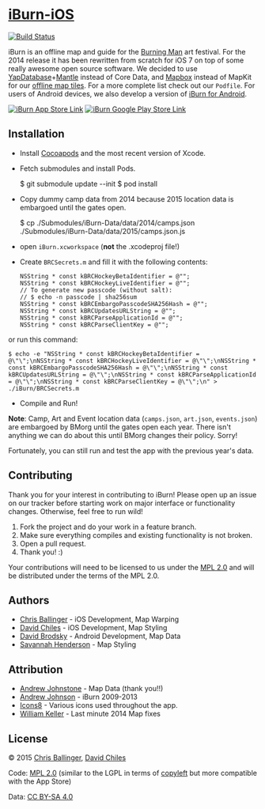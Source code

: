 # [iBurn-iOS](https://github.com/Burning-Man-Earth/iBurn-iOS)

[![Build Status](https://travis-ci.org/Burning-Man-Earth/iBurn-iOS.svg?branch=master)](https://travis-ci.org/Burning-Man-Earth/iBurn-iOS)

iBurn is an offline map and guide for the [Burning Man](http://www.burningman.com) art festival. For the 2014 release it has been rewritten from scratch for iOS 7 on top of some really awesome open source software. We decided to use [YapDatabase](https://github.com/yaptv/YapDatabase)+[Mantle](https://github.com/Mantle/Mantle) instead of Core Data, and [Mapbox](https://github.com/mapbox/mapbox-ios-sdk) instead of MapKit for our [offline map tiles](https://github.com/Burning-Man-Earth/iBurn-Maps). For a more complete list check out our `Podfile`. For users of Android devices, we also develop a version of [iBurn for Android](https://github.com/Burning-Man-Earth/iBurn-Android).

[![iBurn App Store Link](https://developer.apple.com/app-store/marketing/guidelines/images/badge-download-on-the-app-store.svg)](https://itunes.apple.com/us/app/iburn-2013-burning-man-map/id388169740?mt=8) [![iBurn Google Play Store Link](http://developer.android.com/images/brand/en_generic_rgb_wo_45.png)](https://play.google.com/store/apps/details?id=com.gaiagps.iburn&hl=en)


## Installation

* Install [Cocoapods](http://cocoapods.org) and the most recent version of Xcode.
* Fetch submodules and install Pods.

    $ git submodule update --init
    $ pod install
    
* Copy dummy camp data from 2014 because 2015 location data is embargoed until the gates open.

    $ cp ./Submodules/iBurn-Data/data/2014/camps.json ./Submodules/iBurn-Data/data/2015/camps.json.js

* open `iBurn.xcworkspace` (**not** the .xcodeproj file!)
* Create `BRCSecrets.m` and fill it with the following contents:

	```obj-c
	NSString * const kBRCHockeyBetaIdentifier = @"";
	NSString * const kBRCHockeyLiveIdentifier = @"";
	// To generate new passcode (without salt):
	// $ echo -n passcode | sha256sum
	NSString * const kBRCEmbargoPasscodeSHA256Hash = @"";
	NSString * const kBRCUpdatesURLString = @"";
	NSString * const kBRCParseApplicationId = @"";
	NSString * const kBRCParseClientKey = @"";
	```
or run this command:

    $ echo -e "NSString * const kBRCHockeyBetaIdentifier = @\"\";\nNSString * const kBRCHockeyLiveIdentifier = @\"\";\nNSString * const kBRCEmbargoPasscodeSHA256Hash = @\"\";\nNSString * const kBRCUpdatesURLString = @\"\";\nNSString * const kBRCParseApplicationId = @\"\";\nNSString * const kBRCParseClientKey = @\"\";\n" > ./iBurn/BRCSecrets.m


* Compile and Run!

**Note**: Camp, Art and Event location data (`camps.json`, `art.json`, `events.json`) are embargoed by BMorg until the gates open each year. There isn't anything we can do about this until BMorg changes their policy. Sorry!

Fortunately, you can still run and test the app with the previous year's data.

## Contributing

Thank you for your interest in contributing to iBurn! Please open up an issue on our tracker before starting work on major interface or functionality changes. Otherwise, feel free to run wild!

1. Fork the project and do your work in a feature branch.
2. Make sure everything compiles and existing functionality is not broken.
3. Open a pull request.
4. Thank you! :)

Your contributions will need to be licensed to us under the [MPL 2.0](https://www.mozilla.org/MPL/2.0/) and will be distributed under the terms of the MPL 2.0.

## Authors

* [Chris Ballinger](https://github.com/chrisballinger) - iOS Development, Map Warping
* [David Chiles](https://github.com/davidchiles) - iOS Development, Map Styling
* [David Brodsky](https://github.com/onlyinamerica) - Android Development, Map Data
* [Savannah Henderson](https://github.com/savannahjune) - Map Styling

## Attribution

* [Andrew Johnstone](http://architecturalartsguild.com/about/) - Map Data (thank you!!)
* [Andrew Johnson](http://gaiagps.appspot.com/contact) - iBurn 2009-2013
* [Icons8](http://icons8.com) - Various icons used throughout the app.
* [William Keller](http://www.wkeller.net/BRC-GPS/) - Last minute 2014 Map fixes

## License

© 2015 [Chris Ballinger](https://github.com/chrisballinger), [David Chiles](https://github.com/davidchiles)

Code: [MPL 2.0](https://www.mozilla.org/MPL/2.0/) (similar to the LGPL in terms of [copyleft](https://en.wikipedia.org/wiki/Copyleft) but more compatible with the App Store)

Data: [CC BY-SA 4.0](http://creativecommons.org/licenses/by-sa/4.0/)
